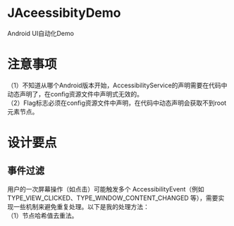 # JAceessibityDemo
Android UI自动化Demo

# 注意事项
  （1）不知道从哪个Android版本开始，AccessibilityService的声明需要在代码中动态声明了，在config资源文件中声明式无效的。  
  （2）Flag标志必须在config资源文件中声明，在代码中动态声明会获取不到root元素节点。
# 设计要点
## 事件过滤
 用户的一次屏幕操作（如点击）可能触发多个 AccessibilityEvent（例如 TYPE_VIEW_CLICKED、TYPE_WINDOW_CONTENT_CHANGED 等），需要实现一些机制来避免重复处理。以下是我的处理方法：  
 （1）节点哈希值去重法。
